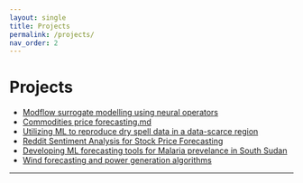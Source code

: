 ```yaml
---
layout: single
title: Projects
permalink: /projects/
nav_order: 2
---
```


<h1 class="manual_title">Projects</h1>

- <a href="{{ site.baseurl }}/projects/AI-for-groundwater-modelling" class="white-link">Modflow surrogate modelling using neural operators</a>
- <a href="{{ site.baseurl }}/projects/commodities-forecasting" class="white-link">Commodities price forecasting.md</a>
- <a href="{{ site.baseurl }}/projects/dry-spell-forecasting" class="white-link">Utilizing ML to reproduce dry spell data in a data-scarce region</a>
- <a href="{{ site.baseurl }}/projects/reddit-sentiment" class="white-link">Reddit Sentiment Analysis for Stock Price Forecasting</a>
- <a href="{{ site.baseurl }}/projects/malaria-predictive" class="white-link">Developing ML forecasting tools for Malaria prevelance in South Sudan</a>
- <a href="{{ site.baseurl }}/projects/wind-forecasting" class="white-link">Wind forecasting and power generation algorithms</a>

---
